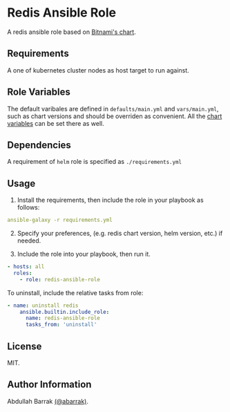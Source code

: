 Redis Ansible Role
=========

A redis ansible role based on [Bitnami's chart](https://github.com/bitnami/charts/tree/master/bitnami/redis).

Requirements
------------

A one of kubernetes cluster nodes as host target to run against.

Role Variables
--------------

The default varibales are defined in `defaults/main.yml` and `vars/main.yml`, such as chart versions and should be overriden as convenient. All the [chart variables](https://github.com/bitnami/charts/blob/master/bitnami/redis/values.yaml) can be set there as well.

Dependencies
------------

A requirement of `helm` role is specified  as `./requirements.yml`

Usage
-----

1. Install the requirements, then include the role in your playbook as follows:

  ```yaml
  ansible-galaxy -r requirements.yml
  ```

2. Specify your preferences, (e.g. redis chart version, helm version, etc.) if needed.

3. Include the role into your playbook, then run it.

  ```yaml
  - hosts: all
    roles:
      - role: redis-ansible-role
  ```

To uninstall, include the relative tasks from role:

```yaml
- name: uninstall redis
    ansible.builtin.include_role:
      name: redis-ansible-role
      tasks_from: 'uninstall'
```

License
-------

MIT.

Author Information
------------------

Abdullah Barrak [(@abarrak)](https://github.com/abarrak).
